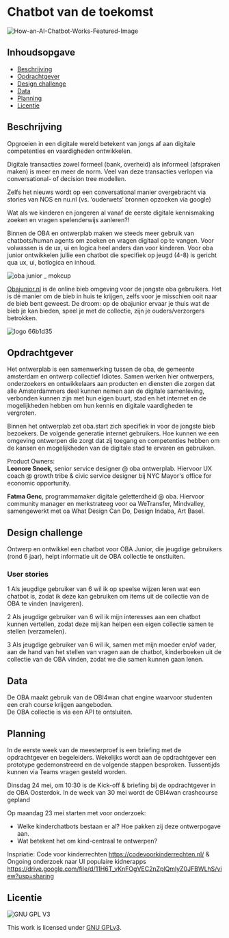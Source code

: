 # Chatbot van de toekomst

![How-an-AI-Chatbot-Works-Featured-Image](https://user-images.githubusercontent.com/16196640/169023877-22d6ee0a-4d9e-4bce-abcc-bccd8ef6f506.png)

## Inhoudsopgave

- [Beschrijving](#beschrijving)
- [Opdrachtgever](#opdrachtgever)
- [Design challenge](#design-challege)
- [Data](#data)
- [Planning](#planning)
- [Licentie](#licentie)

## Beschrijving

Opgroeien in een digitale wereld betekent van jongs af aan digitale competenties en vaardigheden ontwikkelen.

Digitale transacties zowel formeel (bank, overheid) als informeel (afspraken maken) is meer en meer de norm. Veel van deze transacties verlopen via conversational- of decision tree modellen.

Zelfs het nieuws wordt op een conversational manier overgebracht via stories van NOS en nu.nl (vs. ‘ouderwets’ bronnen opzoeken via google)

Wat als we kinderen en jongeren al vanaf de eerste digitale kennismaking zoeken en vragen spelenderwijs aanleren?!

Binnen de OBA en ontwerplab maken we steeds meer gebruik van chatbots/human agents om zoeken en vragen digitaal op te vangen. Voor volwassen is de ux, ui en logica heel anders dan voor kinderen. Voor oba junior ontwikkelen jullie een chatbot die specifiek op jeugd (4-8) is gericht qua ux, ui, botlogica en inhoud.

![oba junior _ mokcup](https://user-images.githubusercontent.com/16196640/169024369-4bccc642-c396-4f93-9fbe-e6d429ab8eb8.png)

[Obajunior.nl](https://www.obajunior.nl/) is de online bieb omgeving voor de jongste oba gebruikers. Het is dé manier om de bieb in huis te krijgen, zelfs voor je misschien ooit naar de bieb bent geweest. De droom: op de obajunior ervaar je thuis wat de bieb je kan bieden, speel je met de collectie, zijn je ouders/verzorgers betrokken.

![logo 66b1d35](https://user-images.githubusercontent.com/16196640/169024606-1bbaee6e-33fa-4fb4-a853-3b10edd5f43a.png)

## Opdrachtgever

Het ontwerplab is een samenwerking tussen de oba, de gemeente amsterdam en ontwerp collectief Idiotes. Samen werken hier ontwerpers, onderzoekers en ontwikkelaars aan producten en diensten die zorgen dat alle Amsterdammers deel kunnen nemen aan de digitale samenleving, verbonden kunnen zijn met hun eigen buurt, stad en het internet en de mogelijkheden hebben om hun kennis en digitale vaardigheden te vergroten.

Binnen het ontwerplab zet oba.start zich specifiek in voor de jongste bieb bezoekers. De volgende generatie internet gebruikers. Hoe kunnen we een omgeving ontwerpen die zorgt dat zij toegang en competenties hebben om de kansen en mogelijkheden van de digitale stad te ervaren en gebruiken.

Product Owners:  
**Leonore Snoek**, senior service designer @ oba ontwerplab. Hiervoor UX coach @ growth tribe & civic service designer bij NYC Mayor's office for economic opportunity.

**Fatma Genc**, programmamaker digitale geletterdheid @ oba. Hiervoor community manager en merkstrateeg voor oa WeTransfer, Mindvalley, samengewerkt met oa What Design Can Do, Design Indaba, Art Basel.

## Design challenge

Ontwerp en ontwikkel een chatbot voor OBA Junior, die jeugdige gebruikers (rond 6 jaar), helpt informatie uit de OBA collectie te onstluiten.

### User stories

1 Als jeugdige gebruiker van 6 wil ik op speelse wijzen leren wat een chatbot is, zodat ik deze kan gebruiken om items uit de collectie van de OBA te vinden (navigeren).

2 Als jeugdige gebruiker van 6 wil ik mijn interesses aan een chatbot kunnen vertellen, zodat deze mij kan helpen een eigen collectie samen te stellen (verzamelen).

3 Als jeugdige gebruiker van 6 wil ik, samen met mijn moeder en/of vader, aan de hand van het stellen van vragen aan de chatbot, kinderboeken uit de collectie van de OBA vinden, zodat we die samen kunnen gaan lenen.

## Data

De OBA maakt gebruik van de OBI4wan chat engine waarvoor studenten een crah course krijgen aangeboden.  
De OBA collectie is via een API te ontsluiten.

## Planning

In de eerste week van de meesterproef is een briefing met de opdrachtgever en begeleiders. Wekelijks wordt aan de opdrachtgever een prototype gedemonstreerd en de volgende stappen besproken. Tussentijds kunnen via Teams vragen gesteld worden.

Dinsdag 24 mei, om 10:30 is de Kick-off & briefing bij de opdrachtgever in de OBA Oosterdok.
In de week van 30 mei wordt de OBI4wan crashcourse gepland

Op maandag 23 mei starten met voor onderzoek:

- Welke kinderchatbots bestaan er al? Hoe pakken zij deze ontwerpogave aan.
- Wat betekent het om kind-centraal te ontwerpen?

Inspriatie:
Code voor kinderrechten https://codevoorkinderrechten.nl/ &
Ongoing onderzoek naar UI populaire kidnerapps https://drive.google.com/file/d/11H6T_vKnFOgVEC2nZplQmlyZ0JFBWLhS/view?usp=sharing

## Licentie

![GNU GPL V3](https://www.gnu.org/graphics/gplv3-127x51.png)

This work is licensed under [GNU GPLv3](./LICENSE).
